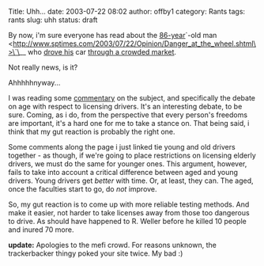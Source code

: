 Title: Uhh...
date: 2003-07-22 08:02
author: offby1
category: Rants
tags: rants
slug: uhh
status: draft

By now, i'm sure everyone has read about the [86-year](http://www.guardian.co.uk/elsewhere/journalist/story/0,7792,1003688,00.html)\`-old man \<http://www.sptimes.com/2003/07/22/Opinion/Danger_at_the_wheel.shtml\>\`\__ who [drove his](http://www.newsday.com/news/nationworld/nation/la-me-smcrash17jul17,0,3789886.story?coll=ny-nationalnews-headlines) car [through a crowded market](http://abcnews.go.com/wire/US/ap20030718_700.html).

Not really news, is it?

Ahhhhhnyway\...

I was reading some [commentary](http://www.metafilter.com/mefi/27132) on the subject, and specifically the debate on age with respect to licensing drivers. It's an interesting debate, to be sure. Coming, as i do, from the perspective that every person's freedoms are important, it's a hard one for me to take a stance on. That being said, i think that my gut reaction is probably the right one.

Some comments along the page i just linked tie young and old drivers together - as though, if we're going to place restrictions on licensing elderly drivers, we must do the same for younger ones. This argument, however, fails to take into account a critical difference between aged and young drivers. Young drivers get *better* with time. Or, at least, they can. The aged, once the faculties start to go, do *not* improve.

So, my gut reaction is to come up with more reliable testing methods. And make it easier, not harder to take licenses away from those too dangerous to drive. As should have happened to R. Weller before he killed 10 people and inured 70 more.

**update:** Apologies to the mefi crowd. For reasons unknown, the trackerbacker thingy poked your site twice. My bad :)
